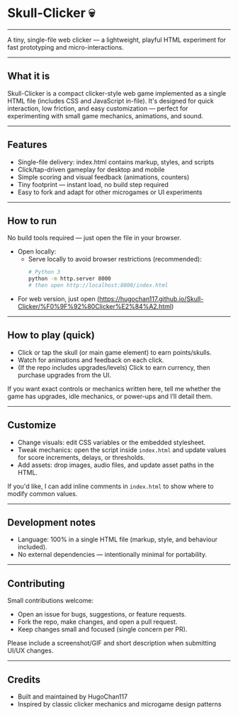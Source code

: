 # Skull-Clicker 💀

---

A tiny, single-file web clicker — a lightweight, playful HTML experiment for fast prototyping and micro-interactions.

---

## What it is
Skull-Clicker is a compact clicker-style web game implemented as a single HTML file (includes CSS and JavaScript in-file). It's designed for quick interaction, low friction, and easy customization — perfect for experimenting with small game mechanics, animations, and sound.

---

## Features
- Single-file delivery: index.html contains markup, styles, and scripts
- Click/tap-driven gameplay for desktop and mobile
- Simple scoring and visual feedback (animations, counters)
- Tiny footprint — instant load, no build step required
- Easy to fork and adapt for other microgames or UI experiments

---

## How to run
No build tools required — just open the file in your browser.

- Open locally:
  - Serve locally to avoid browser restrictions (recommended):
    ```bash
    # Python 3
    python -m http.server 8000
    # then open http://localhost:8000/index.html
    ```
- For web version, just open (https://hugochan117.github.io/Skull-Clicker/%F0%9F%92%80Clicker%E2%84%A2.html)

---

## How to play (quick)
- Click or tap the skull (or main game element) to earn points/skulls.
- Watch for animations and feedback on each click.
- (If the repo includes upgrades/levels) Click to earn currency, then purchase upgrades from the UI.

If you want exact controls or mechanics written here, tell me whether the game has upgrades, idle mechanics, or power-ups and I’ll detail them.

---

## Customize
- Change visuals: edit CSS variables or the embedded stylesheet.
- Tweak mechanics: open the script inside `index.html` and update values for score increments, delays, or thresholds.
- Add assets: drop images, audio files, and update asset paths in the HTML.

If you'd like, I can add inline comments in `index.html` to show where to modify common values.

---

## Development notes
- Language: 100% in a single HTML file (markup, style, and behaviour included).
- No external dependencies — intentionally minimal for portability.

---

## Contributing
Small contributions welcome:
- Open an issue for bugs, suggestions, or feature requests.
- Fork the repo, make changes, and open a pull request.
- Keep changes small and focused (single concern per PR).

Please include a screenshot/GIF and short description when submitting UI/UX changes.

---

## Credits
- Built and maintained by HugoChan117
- Inspired by classic clicker mechanics and microgame design patterns

